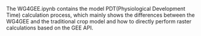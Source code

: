 The WG4GEE.ipynb contains the model PDT(Physiological Development Time) calculation process, which mainly shows the differences between the WG4GEE and the traditional crop model and how to directly perform raster calculations based on the GEE API.
